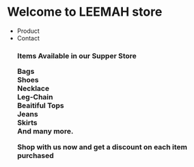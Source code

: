 <h1> Welcome to LEEMAH store</h1>
<ul>
   <li>Product</li>
   <li>Contact</li>
<h3> Items Available in our Supper Store</>
   <p>Bags <br>Shoes <br> Necklace <br>Leg-Chain <br> Beaitiful Tops <br> Jeans <br> Skirts <br>And many more.</p>
   <p> Shop with us now and get a discount on each item purchased<p/>


